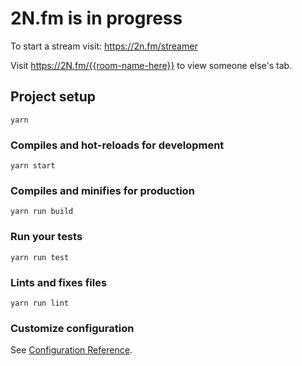 # 2N.fm is in progress

To start a stream visit: https://2n.fm/streamer

Visit https://2N.fm/{{room-name-here}} to view someone else's tab.

## Project setup
```
yarn
```

### Compiles and hot-reloads for development
```
yarn start
```

### Compiles and minifies for production
```
yarn run build
```

### Run your tests
```
yarn run test
```

### Lints and fixes files
```
yarn run lint
```

### Customize configuration
See [Configuration Reference](https://cli.vuejs.org/config/).

<!-- # Disclaimer

No more maintaining this extension; as of 2019. So please use at your own risk.

* https://www.webrtc-experiment.com/disclaimer/

----

## How to view screen?

Try any of the below URL. Replace `your_room_id` with real room-id:

```
https://www.webrtc-experiment.com/screen/?s=your_room_id
```

## Developer Notes

1. Chrome extension can share your screen, tab, any application's window, camera, microphone and speakers.
2. Clicking extension icon will generate a unique random room URL. You can share that URL with multiple users and all of them can view your screen.
3. [RTCMultiConnection](https://github.com/muaz-khan/RTCMultiConnection) is a WebRTC library that is used for peer-to-peer WebRTC streaming.
4. PubNub is used as a signaling method for handshake. However you can use [any WebRTC signaing option](https://github.com/muaz-khan/WebRTC-Experiment/blob/master/Signaling.md).
5. You can replace or include your own STUN+TURN servers in the [IceServersHandler.js](https://github.com/muaz-khan/Chrome-Extensions/blob/master/desktopCapture-p2p/IceServersHandler.js) file.
6. VP8 is currently default video codecs. However VP9 is recommended. You can always change codecs using options page.
7. [getStats](https://github.com/muaz-khan/getStats) is a WebRTC library that is used for bandwidth & codecs detection. This library is optional. You can always remove it.

## Before publishing it for your own business

> This step is optional. You can keep using `webrtc-experiment.com` URL as a screen viewer.

Open [desktop-capturing.js](https://github.com/muaz-khan/Chrome-Extensions/blob/master/desktopCapture-p2p/desktop-capturing.js) and find following line:

```javascript
var resultingURL = 'https://www.webrtc-experiment.com/screen/?s=' + connection.sessionid;
```

Replace above line with your own server/website:

```javascript
var resultingURL = 'https://yourWebSite.com/index.html?s=' + connection.sessionid;
```

You can find `index.html` here:

* [desktopCapture-p2p/index.html](https://github.com/muaz-khan/Chrome-Extensions/blob/master/desktopCapture-p2p/index.html)

## For more information

For additional information, click [this link](https://github.com/muaz-khan/WebRTC-Experiment/blob/7cd04a81b30cdca2db159eb746e2714307640767/Chrome-Extensions/desktopCapture/README.md).

## It is Open-Sourced!

* https://github.com/muaz-khan/Chrome-Extensions/tree/master/desktopCapture-p2p

## License

[Chrome-Extensions](https://github.com/muaz-khan/Chrome-Extensions) are released under [MIT license](https://github.com/muaz-khan/Chrome-Extensions/blob/master/LICENSE) . Copyright (c) [Muaz Khan](https://MuazKhan.com). -->
